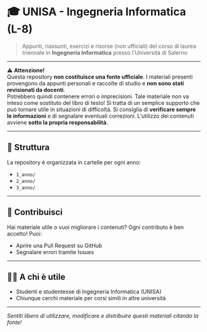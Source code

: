# 🎓 UNISA - Ingegneria Informatica (L-8)

> Appunti, riassunti, esercizi e risorse (non ufficiali) del corso di laurea triennale in **Ingegneria Informatica** presso l'Università di Salerno

---

⚠️ **Attenzione!**  
Questa repository **non costituisce una fonte ufficiale**. I materiali presenti provengono da appunti personali e raccolte di studio e **non sono stati revisionati da docenti**.  
Potrebbero quindi contenere errori o imprecisioni. Tale materiale non va inteso come sostituto del libro di testo! Si tratta di un semplice supporto che puó tornare utile in situazioni di difficoltá.
Si consiglia di **verificare sempre le informazioni** e di segnalare eventuali correzioni. L’utilizzo dei contenuti avviene **sotto la propria responsabilità**.


---

## 📂 Struttura

La repository è organizzata in cartelle per ogni anno:

- `1_anno/` 
- `2_anno/` 
- `3_anno/` 

---

## 🤝 Contribuisci

Hai materiale utile o vuoi migliorare i contenuti? Ogni contributo è ben accetto! Puoi:
- Aprire una Pull Request su GitHub
- Segnalare errori tramite Issues

---

## 👨‍🎓 A chi è utile

- Studenti e studentesse di Ingegneria Informatica (UNISA)
- Chiunque cerchi materiale per corsi simili in altre università

---

*Sentiti libero di utilizzare, modificare e distribuire questi materiali citando la fonte!*
